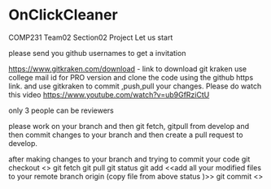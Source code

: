 # OnClickCleaner
COMP231 Team02 Section02 Project
Let us start



please send you github usernames to get a invitation

https://www.gitkraken.com/download - link to download git kraken use college mail id for PRO version and clone the code using the github https link. and use gitkraken to commit ,push,pull your changes.
Please do watch this video https://www.youtube.com/watch?v=ub9GfRziCtU

only 3 people can be reviewers 

please work on your branch and then git fetch, gitpull from develop and then commit changes to your branch
and then create a pull request to develop.






after making changes to your branch and trying to commit your code
git checkout <<you own branch or branch you are working>>
git fetch
git pull
git status
git add <<add all your modified files to your remote branch origin (copy file from above status )>>
git commit <<OnClickCleaner : feature name>>
